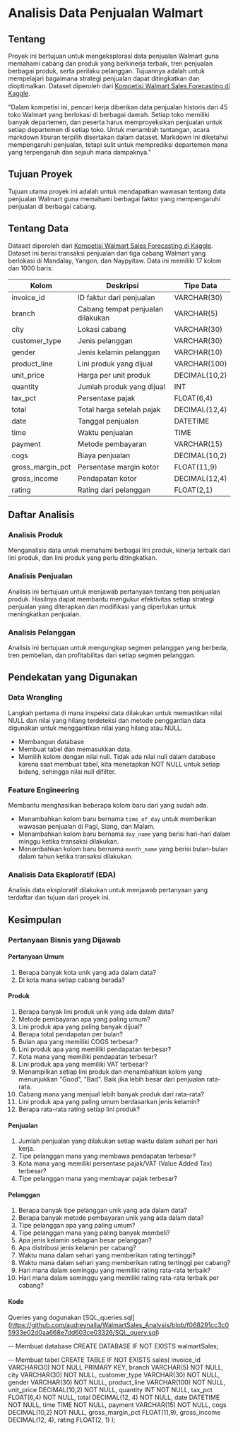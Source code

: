 # Analisis Data Penjualan Walmart

## Tentang

Proyek ini bertujuan untuk mengeksplorasi data penjualan Walmart guna memahami cabang dan produk yang berkinerja terbaik, tren penjualan berbagai produk, serta perilaku pelanggan. Tujuannya adalah untuk mempelajari bagaimana strategi penjualan dapat ditingkatkan dan dioptimalkan. Dataset diperoleh dari [Kompetisi Walmart Sales Forecasting di Kaggle](https://www.kaggle.com/c/walmart-recruiting-store-sales-forecasting).

"Dalam kompetisi ini, pencari kerja diberikan data penjualan historis dari 45 toko Walmart yang berlokasi di berbagai daerah. Setiap toko memiliki banyak departemen, dan peserta harus memproyeksikan penjualan untuk setiap departemen di setiap toko. Untuk menambah tantangan, acara markdown liburan terpilih disertakan dalam dataset. Markdown ini diketahui mempengaruhi penjualan, tetapi sulit untuk memprediksi departemen mana yang terpengaruh dan sejauh mana dampaknya."

## Tujuan Proyek

Tujuan utama proyek ini adalah untuk mendapatkan wawasan tentang data penjualan Walmart guna memahami berbagai faktor yang mempengaruhi penjualan di berbagai cabang.

## Tentang Data

Dataset diperoleh dari [Kompetisi Walmart Sales Forecasting di Kaggle](https://www.kaggle.com/c/walmart-recruiting-store-sales-forecasting). Dataset ini berisi transaksi penjualan dari tiga cabang Walmart yang berlokasi di Mandalay, Yangon, dan Naypyitaw. Data ini memiliki 17 kolom dan 1000 baris:

| Kolom          | Deskripsi                                    | Tipe Data    |
|----------------|----------------------------------------------|--------------|
| invoice_id     | ID faktur dari penjualan                     | VARCHAR(30)  |
| branch         | Cabang tempat penjualan dilakukan            | VARCHAR(5)   |
| city           | Lokasi cabang                                | VARCHAR(30)  |
| customer_type  | Jenis pelanggan                              | VARCHAR(30)  |
| gender         | Jenis kelamin pelanggan                      | VARCHAR(10)  |
| product_line   | Lini produk yang dijual                      | VARCHAR(100) |
| unit_price     | Harga per unit produk                        | DECIMAL(10,2)|
| quantity       | Jumlah produk yang dijual                    | INT          |
| tax_pct        | Persentase pajak                             | FLOAT(6,4)   |
| total          | Total harga setelah pajak                    | DECIMAL(12,4)|
| date           | Tanggal penjualan                            | DATETIME     |
| time           | Waktu penjualan                              | TIME         |
| payment        | Metode pembayaran                            | VARCHAR(15)  |
| cogs           | Biaya penjualan                              | DECIMAL(10,2)|
| gross_margin_pct| Persentase margin kotor                      | FLOAT(11,9)  |
| gross_income   | Pendapatan kotor                             | DECIMAL(12,4)|
| rating         | Rating dari pelanggan                        | FLOAT(2,1)   |

## Daftar Analisis

### Analisis Produk

Menganalisis data untuk memahami berbagai lini produk, kinerja terbaik dari lini produk, dan lini produk yang perlu ditingkatkan.

### Analisis Penjualan

Analisis ini bertujuan untuk menjawab pertanyaan tentang tren penjualan produk. Hasilnya dapat membantu mengukur efektivitas setiap strategi penjualan yang diterapkan dan modifikasi yang diperlukan untuk meningkatkan penjualan.

### Analisis Pelanggan

Analisis ini bertujuan untuk mengungkap segmen pelanggan yang berbeda, tren pembelian, dan profitabilitas dari setiap segmen pelanggan.

## Pendekatan yang Digunakan

### Data Wrangling

Langkah pertama di mana inspeksi data dilakukan untuk memastikan nilai NULL dan nilai yang hilang terdeteksi dan metode penggantian data digunakan untuk menggantikan nilai yang hilang atau NULL.
- Membangun database
- Membuat tabel dan memasukkan data.
- Memilih kolom dengan nilai null. Tidak ada nilai null dalam database karena saat membuat tabel, kita menetapkan NOT NULL untuk setiap bidang, sehingga nilai null difilter.
  
### Feature Engineering

Membantu menghasilkan beberapa kolom baru dari yang sudah ada.
- Menambahkan kolom baru bernama `time_of_day` untuk memberikan wawasan penjualan di Pagi, Siang, dan Malam.
- Menambahkan kolom baru bernama `day_name` yang berisi hari-hari dalam minggu ketika transaksi dilakukan.
- Menambahkan kolom baru bernama `month_name` yang berisi bulan-bulan dalam tahun ketika transaksi dilakukan.

### Analisis Data Eksploratif (EDA)

Analisis data eksploratif dilakukan untuk menjawab pertanyaan yang terdaftar dan tujuan dari proyek ini.

## Kesimpulan

### Pertanyaan Bisnis yang Dijawab

#### Pertanyaan Umum

1. Berapa banyak kota unik yang ada dalam data?
2. Di kota mana setiap cabang berada?

#### Produk

1. Berapa banyak lini produk unik yang ada dalam data?
2. Metode pembayaran apa yang paling umum?
3. Lini produk apa yang paling banyak dijual?
4. Berapa total pendapatan per bulan?
5. Bulan apa yang memiliki COGS terbesar?
6. Lini produk apa yang memiliki pendapatan terbesar?
7. Kota mana yang memiliki pendapatan terbesar?
8. Lini produk apa yang memiliki VAT terbesar?
9. Menampilkan setiap lini produk dan menambahkan kolom yang menunjukkan "Good", "Bad". Baik jika lebih besar dari penjualan rata-rata.
10. Cabang mana yang menjual lebih banyak produk dari rata-rata?
11. Lini produk apa yang paling umum berdasarkan jenis kelamin?
12. Berapa rata-rata rating setiap lini produk?

#### Penjualan

1. Jumlah penjualan yang dilakukan setiap waktu dalam sehari per hari kerja.
2. Tipe pelanggan mana yang membawa pendapatan terbesar?
3. Kota mana yang memiliki persentase pajak/VAT (Value Added Tax) terbesar?
4. Tipe pelanggan mana yang membayar pajak terbesar?

#### Pelanggan

1. Berapa banyak tipe pelanggan unik yang ada dalam data?
2. Berapa banyak metode pembayaran unik yang ada dalam data?
3. Tipe pelanggan apa yang paling umum?
4. Tipe pelanggan mana yang paling banyak membeli?
5. Apa jenis kelamin sebagian besar pelanggan?
6. Apa distribusi jenis kelamin per cabang?
7. Waktu mana dalam sehari yang memberikan rating tertinggi?
8. Waktu mana dalam sehari yang memberikan rating tertinggi per cabang?
9. Hari mana dalam seminggu yang memiliki rating rata-rata terbaik?
10. Hari mana dalam seminggu yang memiliki rating rata-rata terbaik per cabang?

#### Kode
Queries yang dogunakan  [SQL_queries.sql] (https://github.com/audreynaila/WalmartSales_Analysis/blob/f068291cc3c05933e02d0aa668e7dd603ce03326/SQL_query.sql)

-- Membuat database
CREATE DATABASE IF NOT EXISTS walmartSales;

-- Membuat tabel
CREATE TABLE IF NOT EXISTS sales(
    invoice_id VARCHAR(30) NOT NULL PRIMARY KEY,
    branch VARCHAR(5) NOT NULL,
    city VARCHAR(30) NOT NULL,
    customer_type VARCHAR(30) NOT NULL,
    gender VARCHAR(30) NOT NULL,
    product_line VARCHAR(100) NOT NULL,
    unit_price DECIMAL(10,2) NOT NULL,
    quantity INT NOT NULL,
    tax_pct FLOAT(6,4) NOT NULL,
    total DECIMAL(12, 4) NOT NULL,
    date DATETIME NOT NULL,
    time TIME NOT NULL,
    payment VARCHAR(15) NOT NULL,
    cogs DECIMAL(10,2) NOT NULL,
    gross_margin_pct FLOAT(11,9),
    gross_income DECIMAL(12, 4),
    rating FLOAT(2, 1)
);
